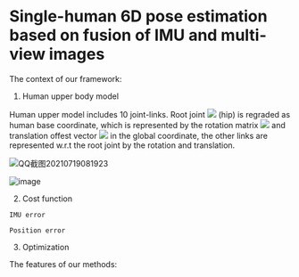 # Single-human 6D pose estimation based on fusion of IMU and multi-view images

The context of our framework:
  1. Human upper body model
 
  Human upper model includes 10 joint-links. Root joint <img src="http://chart.googleapis.com/chart?cht=tx&chl= h_0" style="border:none;"> (hip) is regraded as human base coordinate, which is represented by the rotation matrix <img src="http://chart.googleapis.com/chart?cht=tx&chl= R_{h_0}^g" style="border:none;"> and translation offest vector <img src="http://chart.googleapis.com/chart?cht=tx&chl= t_{h_0}^g" style="border:none;"> in the global coordinate, the other links are represented w.r.t the root joint by the rotation and translation.
  
 ![QQ截图20210719081923](https://user-images.githubusercontent.com/52600391/126127071-12ac66d1-6809-457d-8863-1a365f19c269.png)

![image](https://user-images.githubusercontent.com/52600391/126116124-7167d3e3-5b78-4a1c-9c63-8892489ee3cb.png)


  2. Cost function

    IMU error
    
    Position error

  3. Optimization


The features of our methods:
  
